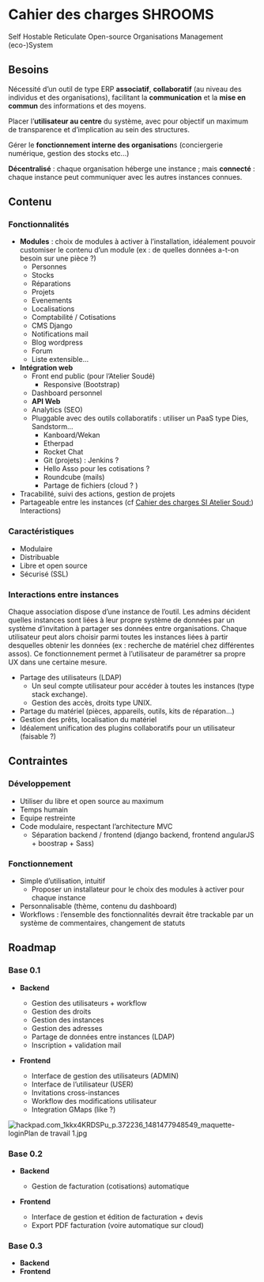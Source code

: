 # Cahier des charges SHROOMS

Self Hostable Reticulate Open-source Organisations Management (eco-)System

## Besoins

Nécessité d’un outil de type ERP **associatif**,  **collaboratif** (au niveau des individus et des organisations), facilitant la **communication** et la **mise en commun** des informations et des moyens. 

Placer l’**utilisateur au centre** du système, avec pour objectif un maximum de transparence et d’implication au sein des structures.

Gérer le **fonctionnement interne des organisation**s (conciergerie numérique, gestion des stocks etc...)

**Décentralisé** : chaque organisation héberge une instance ; mais **connecté** : chaque instance peut communiquer avec les autres instances connues.

## Contenu

### Fonctionnalités

*   **Modules** : choix de modules à activer à l’installation, idéalement pouvoir customiser le contenu d’un module (ex : de quelles données a-t-on besoin sur une pièce ?)
    *   Personnes
    *   Stocks
    *   Réparations
    *   Projets
    *   Evenements
    *   Localisations
    *   Comptabilité / Cotisations
    *   CMS Django
    *   Notifications mail
    *   Blog wordpress
    *   Forum
    *   Liste extensible...
*   **Intégration web**
    *   Front end public (pour l’Atelier Soudé)
        *   Responsive (Bootstrap)
    *   Dashboard personnel
    *   **API Web**
    *   Analytics (SEO)
    *   Pluggable avec des outils collaboratifs : utiliser un PaaS type Dies, Sandstorm...
        *   Kanboard/Wekan
        *   Etherpad
        *   Rocket Chat
        *   Git (projets) : Jenkins ? 
        *   Hello Asso pour les cotisations ?
        *   Roundcube (mails)
        *   Partage de fichiers (cloud ? )
*   Tracabilité, suivi des actions, gestion de projets
*   Partageable entre les instances (cf [Cahier des charges SI Atelier Soud:](/1kkx4KRDSPu#:h=Interactions)) Interactions)

### Caractéristiques

*   Modulaire
*   Distribuable
*   Libre et open source
*   Sécurisé (SSL)

### Interactions entre instances

Chaque association dispose d’une instance de l’outil. Les admins décident quelles instances sont liées à leur propre système de données par un système d’invitation à partager ses données entre organisations. Chaque utilisateur peut alors choisir parmi toutes les instances liées à partir desquelles obtenir les données (ex : recherche de matériel chez différentes assos). Ce fonctionnement permet à l’utilisateur de paramétrer sa propre UX dans une certaine mesure.

*   Partage des utilisateurs (LDAP)
    *   Un seul compte utilisateur pour accéder à toutes les instances (type stack exchange).
    *   Gestion des accès, droits type UNIX.
*   Partage du matériel (pièces, appareils, outils, kits de réparation...)
*   Gestion des prêts, localisation du matériel
*   Idéalement unification des plugins collaboratifs pour un utilisateur (faisable ?)

## Contraintes

### Développement

*   Utiliser du libre et open source au maximum
*   Temps humain
*   Equipe restreinte
*   Code modulaire, respectant l’architecture MVC
    *   Séparation backend / frontend (django backend, frontend angularJS + boostrap + Sass)

### Fonctionnement

*   Simple d’utilisation, intuitif
    *   Proposer un installateur pour le choix des modules à activer pour chaque instance
*   Personnalisable (thème, contenu du dashboard)
*   Workflows : l’ensemble des fonctionnalités devrait être trackable par un système de commentaires, changement de statuts

## Roadmap

### Base 0.1

* **Backend**

    * Gestion des utilisateurs + workflow
    * Gestion des droits
    * Gestion des instances
    * Gestion des adresses
    * Partage de données entre instances (LDAP)
    * Inscription + validation mail

* **Frontend**
    * Interface de gestion des utilisateurs (ADMIN)
    * Interface de l’utilisateur (USER)
    * Invitations cross-instances
    * Workflow des modifications utilisateur
    * Integration GMaps (like ?)

![hackpad.com_1kkx4KRDSPu_p.372236_1481477948549_maquette-loginPlan de travail 1.jpg](https://bitbucket.org/repo/KEoX8d/images/847385315-hackpad.com_1kkx4KRDSPu_p.372236_1481477948549_maquette-loginPlan%20de%20travail%201.jpg)

### Base 0.2
*   **Backend**
    * Gestion de facturation (cotisations) automatique

*   **Frontend**
    * Interface de gestion et édition de facturation + devis 
    * Export PDF facturation (voire automatique sur cloud)

### Base 0.3
*   **Backend**
*   **Frontend**
